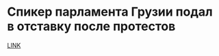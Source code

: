 # Спикер парламента Грузии подал в отставку после протестов 



[LINK](https://varlamov.ru/3486999.html)